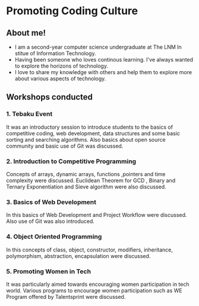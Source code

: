 # Promoting Coding Culture

## About me!

- I am a second-year computer science undergraduate at The LNM In stitue of Information Technology.
- Having been someone who loves continous learning. I've always wanted to explore the horizons of technology.
- I love to share my knowledge with others and help them to explore more about various aspects of technology.

## Workshops conducted

### 1. Tebaku Event

It was an introductory session to introduce students to the basics of competitive coding, web development, data structures and some basic sorting and searching  algorithms. Also basics about open source community and basic use of Git was discussed.

### 2. Introduction to Competitive Programming

Concepts of arrays, dynamic arrays, functions ,pointers and time complexity were discussed. Euclidean Theorem for GCD , Binary and Ternary Exponentiation and Sieve algorithm were also discussed.

### 3. Basics of Web Development

In this basics of Web Development and Project Workflow were discussed. Also use of Git was also introduced.

### 4. Object Oriented Programming

In this concepts of class, object, constructor, modifiers, inheritance, polymorphism, abstraction, encapsulation were discussed. 

### 5. Promoting Women in Tech

It was particularly aimed towards encouraging women participation in tech world. Various programs to encourage women participation such as WE Program offered by Talentsprint were discussed.
